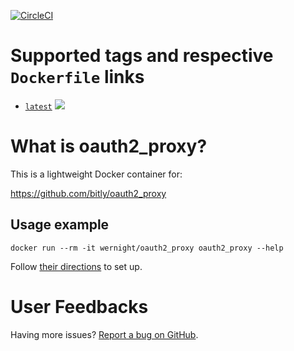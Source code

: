 [![CircleCI](https://circleci.com/gh/wernight/docker-oauth2_proxy.svg?style=svg)](https://circleci.com/gh/wernight/docker-oauth2_proxy)

Supported tags and respective `Dockerfile` links
================================================

  * [`latest`](https://github.com/wernight/docker-oauth2_proxy/blob/master/Dockerfile) [![](https://images.microbadger.com/badges/image/wernight/oauth2_proxy.svg)](http://microbadger.com/images/wernight/oauth2_proxy "Get your own image badge on microbadger.com")


What is oauth2_proxy?
=====================

This is a lightweight Docker container for: 

https://github.com/bitly/oauth2_proxy


Usage example
-------------

    docker run --rm -it wernight/oauth2_proxy oauth2_proxy --help

Follow [their directions](https://github.com/bitly/oauth2_proxy)
to set up.


User Feedbacks
==============

Having more issues? [Report a bug on GitHub](https://github.com/wernight/docker-oauth2_proxy/issues).
